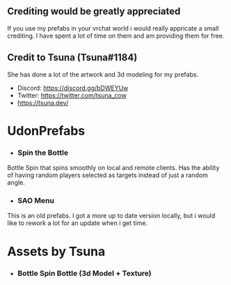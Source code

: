 ## Crediting would be greatly appreciated
If you use my prefabs in your vrchat world i would really appricate a small crediting.
I have spent a lot of time on them and am providing them for free.

## Credit to Tsuna (Tsuna#1184)
She has done a lot of the artwork and 3d modeling for my prefabs.
* Discord: https://discord.gg/bDWEYUw
* Twitter: https://twitter.com/tsuna_cow
* https://tsuna.dev/

# UdonPrefabs
* ### Spin the Bottle
Bottle Spin that spins smoothly on local and remote clients.
Has the ability of having random players selected as targets instead of just a random angle.

* ### SAO Menu
This is an old prefabs. I got a more up to date version locally, but i would like to rework a lot for an update when i get time.

# Assets by Tsuna

* ### Bottle Spin Bottle (3d Model + Texture)
